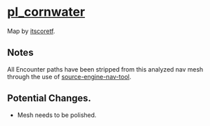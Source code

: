 # [pl_cornwater](https://tf2maps.net/downloads/cornwater.11600/)
Map by [itscoretf](https://tf2maps.net/downloads/authors/itscoretf.36422/).

## Notes
All Encounter paths have been stripped from this analyzed nav mesh through the use of [source-engine-nav-tool](https://gitlab.freedesktop.org/WhyIsEvery4thYearAlwaysBad/nav).

## Potential Changes.
* Mesh needs to be polished.
